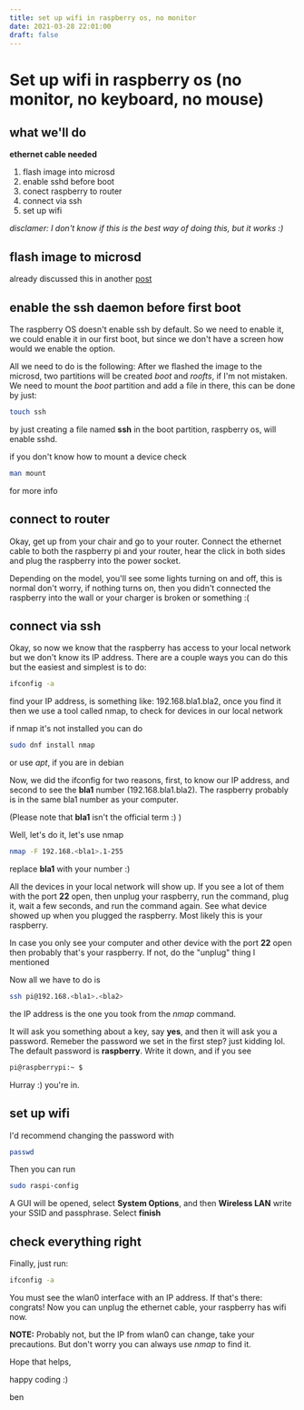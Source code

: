 ```yaml
---
title: set up wifi in raspberry os, no monitor
date: 2021-03-28 22:01:00
draft: false
---
```


# Set up wifi in raspberry os (no monitor, no keyboard, no mouse)

## what we'll do

**ethernet cable needed**

1. flash image into microsd
2. enable sshd before boot
3. conect raspberry to router
4. connect via ssh
5. set up wifi

_disclamer: I don't know if this is the best way of doing this, but
it works :)_

## flash image to microsd

already discussed this in another [post][flash]

## enable the ssh daemon before first boot

The raspberry OS doesn't enable ssh by default. So we need to enable it,
we could enable it in our first boot, but since we don't have a screen
how would we enable the option.

All we need to do is the following:
After we flashed the image to the microsd, two partitions will be created
_boot_ and _roofts_, if I'm not mistaken. We need to mount the _boot_
partition and add a file in there, this can be done by just:
```bash
touch ssh
```
by just creating a file named **ssh** in the boot partition, raspberry os,
will enable sshd.

if you don't know how to mount a device check
```bash
man mount
```
for more info

## connect to router

Okay, get up from your chair and go to your router. Connect the ethernet
cable to both the raspberry pi and your router, hear the click in both
sides and plug the raspberry into the power socket.

Depending on the model, you'll see some lights turning on and off,
this is normal don't worry, if nothing turns on, then you didn't connected
the raspberry into the wall or your charger is broken or something :(


## connect via ssh

Okay, so now we know that the raspberry has access to your local
network but we don't know its IP address. There are a couple
ways you can do this but the easiest and simplest is to do:
```bash
ifconfig -a
```
find your IP address, is something like: 192.168.bla1.bla2, once you find it
then we use a tool called nmap, to check for devices in our local network

if nmap it's not installed you can do
```bash
sudo dnf install nmap
```
or use _apt_, if you are in debian

Now, we did the ifconfig for two reasons, first, to know our IP address, and
second to see the __bla1__ number (192.168.bla1.bla2).
The raspberry probably is in the same bla1 number as your computer.

(Please note that __bla1__ isn't the official term :) )

Well, let's do it, let's use nmap
```bash
nmap -F 192.168.<bla1>.1-255
```
replace __bla1__ with your number :)

All the devices in your local network will show up. If you see a lot of them
with the port __22__ open, then unplug your raspberry, run the command,
plug it, wait a few seconds, and run the command again. See what device showed
up when you plugged the raspberry. Most likely this is your raspberry.

In case you only see your computer and other device with the port __22__ open
then probably that's your raspberry. If not, do the "unplug" thing I mentioned

Now all we have to do is
```bash
ssh pi@192.168.<bla1>.<bla2>
```
the IP address is the one you took from the _nmap_ command.

It will ask you something about a key, say __yes__, and then it will
ask you a password. Remeber the password we set in the first step? just
kidding lol. The default password is __raspberry__. Write it down, and
if you see
```bash
pi@raspberrypi:~ $
```
Hurray :) you're in.

## set up wifi
I'd recommend changing the password with
```bash
passwd
```
Then you can run
```bash
sudo raspi-config
```
A GUI will be opened, select __System Options__, and then __Wireless LAN__
write your SSID and passphrase.
Select __finish__

## check everything right

Finally, just run:
```bash
ifconfig -a
```
You must see the wlan0 interface with an IP address. If that's there:
congrats! Now you can unplug the ethernet cable, your raspberry has
wifi now.

**NOTE:** Probably not, but the IP from wlan0 can change, take your
precautions. But don't worry you can always use _nmap_ to find it.

Hope that helps,

happy coding :)

ben

[flash]: https://bsantanad.com/posts/2021-03-28-flash-img/
